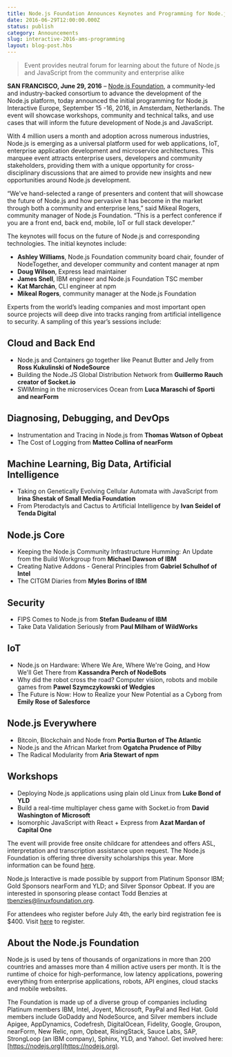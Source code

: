 ```yaml
---
title: Node.js Foundation Announces Keynotes and Programming for Node.js Interactive Europe
date: 2016-06-29T12:00:00.000Z
status: publish
category: Announcements
slug: interactive-2016-ams-programming
layout: blog-post.hbs
---
```


> Event provides neutral forum for learning about the future of Node.js and JavaScript from the community and enterprise alike

**SAN FRANCISCO, June 29, 2016** – [Node.js Foundation](https://foundation.nodejs.org/), a community-led and industry-backed consortium to advance the development of the Node.js platform, today announced the initial programming for Node.js Interactive Europe, September 15 -16, 2016, in Amsterdam, Netherlands. The event will showcase workshops, community and technical talks, and use cases that will inform the future development of Node.js and JavaScript.

With 4 million users a month and adoption across numerous industries, Node.js is emerging as a universal platform used for web applications, IoT, enterprise application development and microservice architectures. This marquee event attracts enterprise users, developers and community stakeholders, providing them with a unique opportunity for cross-disciplinary discussions that are aimed to provide new insights and new opportunities around Node.js development.

“We’ve hand-selected a range of presenters and content that will showcase the future of Node.js and how pervasive it has become in the market through both a community and enterprise lens,” said Mikeal Rogers, community manager of Node.js Foundation. “This is a perfect conference if you are a front end, back end, mobile, IoT or full stack developer.”

The keynotes will focus on the future of Node.js and corresponding technologies. The initial keynotes include:

* **Ashley Williams**, Node.js Foundation community board chair, founder of NodeTogether, and developer community and content manager at npm
* **Doug Wilson**, Express lead maintainer
* **James Snell**, IBM engineer and Node.js Foundation TSC member
* **Kat Marchán**, CLI engineer at npm
* **Mikeal Rogers**, community manager at the Node.js Foundation

Experts from the world’s leading companies and most important open source projects will deep dive into tracks ranging from artificial intelligence to security. A sampling of this year’s sessions include:

## Cloud and Back End

* Node.js and Containers go together like Peanut Butter and Jelly from **Ross Kukulinski of NodeSource**
* Building the Node.JS Global Distribution Network from **Guillermo Rauch creator of Socket.io**
* SWIMming in the microservices Ocean from **Luca Maraschi of Sporti and nearForm**

## Diagnosing, Debugging, and DevOps

* Instrumentation and Tracing in Node.js from **Thomas Watson of Opbeat**
* The Cost of Logging from **Matteo Collina of nearForm**

## Machine Learning, Big Data, Artificial Intelligence

* Taking on Genetically Evolving Cellular Automata with JavaScript from **Irina Shestak of Small Media Foundation**
* From Pterodactyls and Cactus to Artificial Intelligence by **Ivan Seidel of Tenda Digital**

## Node.js Core

* Keeping the Node.js Community Infrastructure Humming: An Update from the Build Workgroup from **Michael Dawson of IBM**
* Creating Native Addons - General Principles from **Gabriel Schulhof of Intel**
* The CITGM Diaries from **Myles Borins of IBM**

## Security

* FIPS Comes to Node.js from **Stefan Budeanu of IBM**
* Take Data Validation Seriously from **Paul Milham of WildWorks**

## IoT

* Node.js on Hardware: Where We Are, Where We're Going, and How We'll Get There from **Kassandra Perch of NodeBots**
* Why did the robot cross the road? Computer vision, robots and mobile games from **Pawel Szymczykowski of Wedgies**
* The Future is Now: How to Realize your New Potential as a Cyborg from **Emily Rose of Salesforce**

## Node.js Everywhere

* Bitcoin, Blockchain and Node from **Portia Burton of The Atlantic**
* Node.js and the African Market from **Ogatcha Prudence of Pilby**
* The Radical Modularity from **Aria Stewart of npm**

## Workshops

* Deploying Node.js applications using plain old Linux from **Luke Bond of YLD**
* Build a real-time multiplayer chess game with Socket.io from **David Washington of Microsoft**
* Isomorphic JavaScript with React + Express from **Azat Mardan of Capital One**

The event will provide free onsite childcare for attendees and offers ASL, interpretation and transcription assistance upon request. The Node.js Foundation is offering three diversity scholarships this year. More information can be found [here](http://events.linuxfoundation.org/events/node-interactive-europe/attend/diversity-scholarship).

Node.js Interactive is made possible by support from Platinum Sponsor IBM; Gold Sponsors nearForm and YLD; and Silver Sponsor Opbeat. If you are interested in sponsoring please contact Todd Benzies at tbenzies@linuxfoundation.org.

For attendees who register before July 4th, the early bird registration fee is $400. Visit [here](https://www.regonline.com/Register/Checkin.aspx?EventID=1811779) to register.

## About the Node.js Foundation

Node.js is used by tens of thousands of organizations in more than 200 countries and amasses more than 4 million active users per month. It is the runtime of choice for high-performance, low latency applications, powering everything from enterprise applications, robots, API engines, cloud stacks and mobile websites.

The Foundation is made up of a diverse group of companies including Platinum members IBM, Intel, Joyent, Microsoft, PayPal and Red Hat. Gold members include GoDaddy and NodeSource, and Silver members include Apigee, AppDynamics, Codefresh, DigitalOcean, Fidelity, Google, Groupon, nearForm, New Relic, npm, Opbeat, RisingStack, Sauce Labs, SAP, StrongLoop (an IBM company), Sphinx, YLD, and Yahoo!. Get involved here: [https://nodejs.org](https://nodejs.org).
